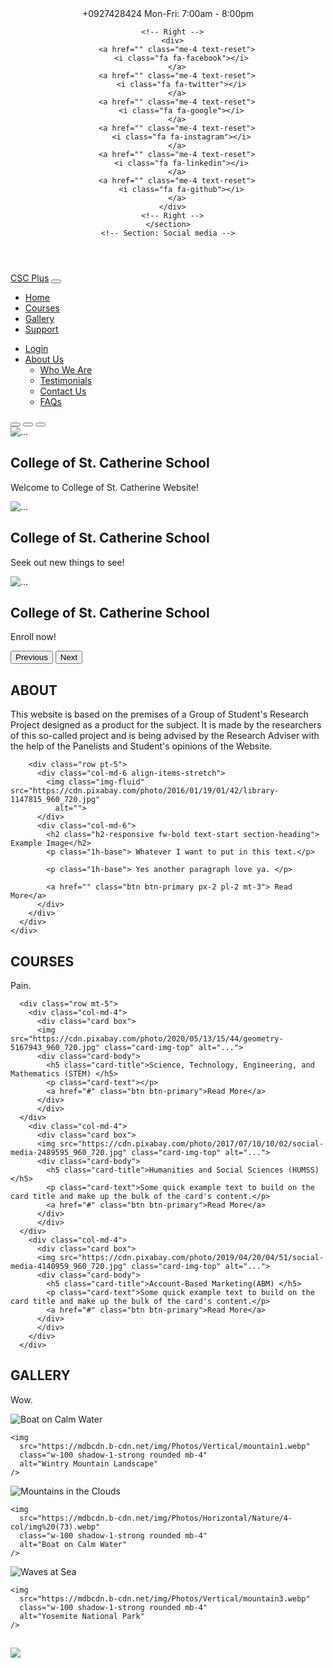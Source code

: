 <!doctype html>
<html lang="en">

<head>

  <meta charset="utf-8">
  <meta name="viewport" content="width=device-width, initial-scale=1">

  <!-- Bootstrap CSS -->
  <link href="https://cdn.jsdelivr.net/npm/bootstrap@5.0.2/dist/css/bootstrap.min.css" rel="stylesheet"
    integrity="sha384-EVSTQN3/azprG1Anm3QDgpJLIm9Nao0Yz1ztcQTwFspd3yD65VohhpuuCOmLASjC" crossorigin="anonymous">

  <!-- Google Fonts -->
  <link rel="preconnect" href="https://fonts.googleapis.com">
  <link rel="preconnect" href="https://fonts.gstatic.com" crossorigin>
  <link href="https://fonts.googleapis.com/css2?family=Fira+Sans:wght@300&display=swap" rel="stylesheet">

  <!-- Fontawesome -->
  <link rel="stylesheet" href="https://cdnjs.cloudflare.com/ajax/libs/font-awesome/4.7.0/css/font-awesome.min.css">

  <!-- Custom CSS -->
  <link rel="stylesheet" href="./css/style.css">

  <title>CSC Plus - CSCQC School Website</title>
</head>

<body>


  <!-- Footer -->
  <header class="text-center header-social-icon text-lg-start bg-primary text-white">
    <!-- Section: Social media -->
    <section class="d-flex justify-content-center justify-content-lg-between p-2 border-bottom">
      <!-- Left -->
      <div class="me-5 d-lg-block">
        <span class="mx-2"><i class="fa fa-phone"></i> +0927428424</span>
        <span><i class="fa fa-calendar mx-1"></i> Mon-Fri: 7:00am - 8:00pm</span>
      </div>
      <!-- Left -->

      <!-- Right -->
      <div>
        <a href="" class="me-4 text-reset">
          <i class="fa fa-facebook"></i>
        </a>
        <a href="" class="me-4 text-reset">
          <i class="fa fa-twitter"></i>
        </a>
        <a href="" class="me-4 text-reset">
          <i class="fa fa-google"></i>
        </a>
        <a href="" class="me-4 text-reset">
          <i class="fa fa-instagram"></i>
        </a>
        <a href="" class="me-4 text-reset">
          <i class="fa fa-linkedin"></i>
        </a>
        <a href="" class="me-4 text-reset">
          <i class="fa fa-github"></i>
        </a>
      </div>
      <!-- Right -->
    </section>
    <!-- Section: Social media -->
  </header>
  <!-- Navbar Start -->
  <nav class="navbar navbar-expand-lg navbar-dark bg-dark">
    <div class="container-fluid">
      <a class="navbar-brand fw-bold" href="#"> <i class="fa fa-graduation-cap mx-2"></i>CSC Plus</a>
      <button class="navbar-toggler" type="button" data-bs-toggle="collapse" data-bs-target="#main_nav"
        aria-expanded="false" aria-label="Toggle navigation">
        <span class="navbar-toggler-icon"></span>
      </button>
      <div class="collapse navbar-collapse" id="main_nav">
        <ul class="navbar-nav m-auto mb-2 mb-lg-0">
          <li class="nav-item">
            <a class="nav-link active mx-2" aria-current="page" href="#">Home</a>
          </li>
          <li class="nav-item">
            <a class="nav-link mx-2" href="C:\Users\brian_85xt7fn\CSC Plus.html\csc.html\CSC-Courses.html">Courses</a>
          </li>
          <li class="nav-item">
            <a class="nav-link mx-2" href="#">Gallery</a>
          </li>
          <li class="nav-item">
            <a class="nav-link mx-2" href="#">Support</a>
          </li>
        </ul>
        <ul class="navbar-nav mr-auto mb-2 mb-lg-0">
          <li class="nav-item">
            <a class="nav-link active" aria-current="page" href="#">Login</a>
          </li>
          <li class="nav-item dropdown">
            <a class="nav-link dropdown-toggle" href="#" id="navbarDropdown" role="button" data-bs-toggle="dropdown"
              aria-expanded="false">
              About Us
            </a>
            <ul class="dropdown-menu" aria-labelledby="navbarDropdown">
              <li><a class="dropdown-item" href="C:\Users\brian_85xt7fn\CSC Plus.html\csc.html\CSC-A2-1.html">Who We Are</a></li>
              <li><a class="dropdown-item" href="#">Testimonials</a></li>
              <li><a class="dropdown-item" href="C:\Users\brian_85xt7fn\CSC Plus.html\csc.html\Contact-Us.html">Contact Us</a></li>
              <li><a class="dropdown-item" href="#">FAQs</a></li>
            </ul>
      </div>
    </div>
  </nav>
  <!-- Navbar End-->

  <!-- Carousel Start-->
  <div id="carouselExampleCaptions" class="carousel slide" data-bs-ride="carousel">
    <div class="carousel-indicators">
      <button type="button" data-bs-target="#carouselExampleCaptions" data-bs-slide-to="0" class="active"
        aria-current="true" aria-label="Slide 1"></button>
      <button type="button" data-bs-target="#carouselExampleCaptions" data-bs-slide-to="1"
        aria-label="Slide 2"></button>
      <button type="button" data-bs-target="#carouselExampleCaptions" data-bs-slide-to="2"
        aria-label="Slide 3"></button>
    </div>
    <div class="carousel-inner">
      <div class="carousel-item active">
        <img src="C:\Users\brian_85xt7fn\Downloads\school.jpg" class="d-block w-100"
          alt="...">
        <div class="carousel-caption d-block">
          <h2><span>College of St. Catherine </span>School</h2>
          <p>Welcome to College of St. Catherine Website!</p>
        </div>
      </div>
      <div class="carousel-item">
        <img src="C:\Users\brian_85xt7fn\Downloads\schoo.jpg" class="d-block w-100"
          alt="...">
        <div class="carousel-caption d-block">
          <h2><span>College of St. Catherine </span>School</h2>
          <p>Seek out new things to see!</p>
        </div>
      </div>
      <div class="carousel-item">
        <img src="C:\Users\brian_85xt7fn\Downloads\schoso.jpg" class="d-block w-100"
          alt="...">
        <div class="carousel-caption d-block">
          <h2><span>College of St. Catherine </span>School</h2>
          <p>Enroll now!</p>
        </div>
      </div>
    </div>
    <button class="carousel-control-prev" type="button" data-bs-target="#carouselExampleCaptions" data-bs-slide="prev">
      <span class="carousel-control-prev-icon" aria-hidden="true"></span>
      <span class="visually-hidden">Previous</span>
    </button>
    <button class="carousel-control-next" type="button" data-bs-target="#carouselExampleCaptions" data-bs-slide="next">
      <span class="carousel-control-next-icon" aria-hidden="true"></span>
      <span class="visually-hidden">Next</span>
    </button>
  </div>
  <!-- Carousel End -->

  <!-- About Start -->

  <main id="about">
    <div class="about mt-5">
      <div class="container">
        <!-- Section Head Start -->
        <h2 class="h2-responsive fw-bold text-center my-2">
          ABOUT
        </h2>
        <p class="text-center w-responsive mx-auto mb-1"> This website is based on the premises of a Group of Student's
          Research Project designed as a product for the subject. It is made by the researchers of this so-called
          project and is being advised by the Research Adviser with the help of the Panelists and Student's opinions of
          the Website.</p>
        <!-- Section Head End -->

        <div class="row pt-5">
          <div class="col-md-6 align-items-stretch">
            <img class="img-fluid" src="https://cdn.pixabay.com/photo/2016/01/19/01/42/library-1147815_960_720.jpg"
              alt="">
          </div>
          <div class="col-md-6">
            <h2 class="h2-responsive fw-bold text-start section-heading"> Example Image</h2>
            <p class="1h-base"> Whatever I want to put in this text.</p>

            <p class="1h-base"> Yes another paragraph love ya. </p>

            <a href="" class="btn btn-primary px-2 pl-2 mt-3"> Read More</a>
          </div>
        </div>
      </div>
    </div>
  </main>
  <!-- About End -->


  <!-- Courses Section Start -->
<main id="course">
  <div class="container">
      <!-- Section Head Start -->
      <h2 class="h2-responsive fw-bold text-center my-4">
        COURSES
      </h2>
      <p class="text-center w-responsive mx-auto mb-1"> Pain. </p>
      <!-- Section Head End -->


      <div class="row mt-5">
        <div class="col-md-4">
          <div class="card box">
          <img src="https://cdn.pixabay.com/photo/2020/05/13/15/44/geometry-5167943_960_720.jpg" class="card-img-top" alt="...">
          <div class="card-body">
            <h5 class="card-title">Science, Technology, Engineering, and Mathematics (STEM) </h5>
            <p class="card-text"></p>
            <a href="#" class="btn btn-primary">Read More</a>
          </div>
          </div>
      </div>
        <div class="col-md-4">
          <div class="card box">
          <img src="https://cdn.pixabay.com/photo/2017/07/10/10/02/social-media-2489595_960_720.jpg" class="card-img-top" alt="...">
          <div class="card-body">
            <h5 class="card-title">Humanities and Social Sciences (HUMSS)</h5>
            <p class="card-text">Some quick example text to build on the card title and make up the bulk of the card's content.</p>
            <a href="#" class="btn btn-primary">Read More</a>
          </div>
          </div>
      </div>
        <div class="col-md-4">
          <div class="card box">
          <img src="https://cdn.pixabay.com/photo/2019/04/20/04/51/social-media-4140959_960_720.jpg" class="card-img-top" alt="...">
          <div class="card-body">
            <h5 class="card-title">Account-Based Marketing(ABM) </h5>
            <p class="card-text">Some quick example text to build on the card title and make up the bulk of the card's content.</p>
            <a href="#" class="btn btn-primary">Read More</a>
          </div>
          </div>
        </div>
      </div>
  </div>
</main>

<!-- Gallery Start-->
<main class="mt-5">
  <div class="container">
    <!-- Section Head Start -->
    <h2 class="h2-responsive fw-bold text-center my-4">
      GALLERY
    </h2>
    <p class="text-center w-responsive mx-auto mb-1"> Wow. </p>
    <!-- Section Head End -->

<div class="row">
  <div class="col-lg-4 col-md-12 mb-4 mb-lg-0">
    <img
      src="https://mdbcdn.b-cdn.net/img/Photos/Horizontal/Nature/4-col/img%20(73).webp"
      class="w-100 shadow-1-strong rounded mb-4"
      alt="Boat on Calm Water"
    />

    <img
      src="https://mdbcdn.b-cdn.net/img/Photos/Vertical/mountain1.webp"
      class="w-100 shadow-1-strong rounded mb-4"
      alt="Wintry Mountain Landscape"
    />
  </div>

  <div class="col-lg-4 mb-4 mb-lg-0">
    <img
      src="https://mdbcdn.b-cdn.net/img/Photos/Vertical/mountain2.webp"
      class="w-100 shadow-1-strong rounded mb-4"
      alt="Mountains in the Clouds"
    />

    <img
      src="https://mdbcdn.b-cdn.net/img/Photos/Horizontal/Nature/4-col/img%20(73).webp"
      class="w-100 shadow-1-strong rounded mb-4"
      alt="Boat on Calm Water"
    />
  </div>

  <div class="col-lg-4 mb-4 mb-lg-0">
    <img
      src="https://mdbcdn.b-cdn.net/img/Photos/Horizontal/Nature/4-col/img%20(18).webp"
      class="w-100 shadow-1-strong rounded mb-4"
      alt="Waves at Sea"
    />

    <img
      src="https://mdbcdn.b-cdn.net/img/Photos/Vertical/mountain3.webp"
      class="w-100 shadow-1-strong rounded mb-4"
      alt="Yosemite National Park"
    />
  </div>
</div>
<!-- Gallery End -->
</main>

<!-- Contact Us -->
  <main class="mt-5">
    <div class="container">
      <!-- Section Head Start-->
      <h2 class="h2-responsive fw-bold text-center my-2"></h2>
    </div>
  </main>



  <script src="https://cdn.jsdelivr.net/npm/bootstrap@5.0.2/dist/js/bootstrap.bundle.min.js"
    integrity="sha384-MrcW6ZMFYlzcLA8Nl+NtUVF0sA7MsXsP1UyJoMp4YLEuNSfAP+JcXn/tWtIaxVXM"
    crossorigin="anonymous"></script>
</body>

</html>

<div class="bg-image hover-overlay hover-zoom hover-shadow ripple">
  <img src="https://mdbcdn.b-cdn.net/img/new/fluid/city/113.webp" class="w-100" />
  <a href="#!">
    <div class="mask" style="background-color: hsla(195, 83%, 58%, 0.2)"></div>
  </a>
</div>
